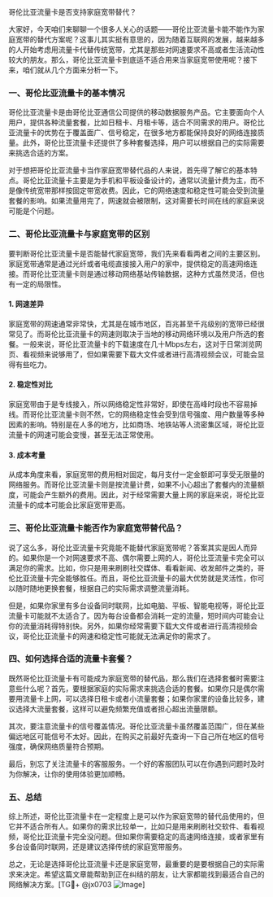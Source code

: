 哥伦比亚流量卡是否支持家庭宽带替代？

大家好，今天咱们来聊聊一个很多人关心的话题——哥伦比亚流量卡能不能作为家庭宽带的替代方案呢？这事儿其实挺有意思的，因为随着互联网的发展，越来越多的人开始考虑用流量卡代替传统宽带，尤其是那些对网速要求不高或者生活流动性较大的朋友。那么，哥伦比亚流量卡到底适不适合用来当家庭宽带使用呢？接下来，咱们就从几个方面来分析一下。

### 一、哥伦比亚流量卡的基本情况

哥伦比亚流量卡是由哥伦比亚通信公司提供的移动数据服务产品。它主要面向个人用户，提供各种流量套餐，比如日租卡、月租卡等，适合不同需求的用户。哥伦比亚流量卡的优势在于覆盖面广、信号稳定，在很多地方都能保持良好的网络连接质量。此外，哥伦比亚流量卡还提供了多种套餐选择，用户可以根据自己的实际需要来挑选合适的方案。

对于想把哥伦比亚流量卡当作家庭宽带替代品的人来说，首先得了解它的基本特点。哥伦比亚流量卡主要是为手机和平板设备设计的，通常以流量计费为主，而不是像传统宽带那样按固定带宽收费。因此，它的网络速度和稳定性可能会受到流量套餐的影响。如果流量用完了，网速就会被限制，这对需要长时间在线的家庭来说可能是个问题。

### 二、哥伦比亚流量卡与家庭宽带的区别

要判断哥伦比亚流量卡是否能替代家庭宽带，我们先来看看两者之间的主要区别。家庭宽带通常是通过光纤或者电缆直接接入用户的家中，提供稳定的高速网络连接。而哥伦比亚流量卡则是通过移动网络基站传输数据，这种方式虽然灵活，但也有一定的局限性。

#### 1. 网速差异

家庭宽带的网速通常非常快，尤其是在城市地区，百兆甚至千兆级别的宽带已经很常见了。而哥伦比亚流量卡的网速则取决于当地的移动网络环境以及用户所选的套餐。一般来说，哥伦比亚流量卡的下载速度在几十Mbps左右，这对于日常浏览网页、看视频来说够用了，但如果需要下载大文件或者进行高清视频会议，可能会显得有些吃力。

#### 2. 稳定性对比

家庭宽带由于是专线接入，所以网络稳定性非常好，即使在高峰时段也不容易掉线。而哥伦比亚流量卡则不然，它的网络稳定性会受到信号强度、用户数量等多种因素的影响。特别是在人多的地方，比如商场、地铁站等人流密集区域，哥伦比亚流量卡的网速可能会变慢，甚至无法正常使用。

#### 3. 成本考量

从成本角度来看，家庭宽带的费用相对固定，每月支付一定金额即可享受无限量的网络服务。而哥伦比亚流量卡则是按流量计费，如果不小心超出了套餐内的流量额度，可能会产生额外的费用。因此，对于经常需要大量上网的家庭来说，哥伦比亚流量卡的成本可能会比家庭宽带更高。

### 三、哥伦比亚流量卡能否作为家庭宽带替代品？

说了这么多，哥伦比亚流量卡究竟能不能替代家庭宽带呢？答案其实是因人而异的。如果你是一个对网速要求不高、偶尔需要上网的人，哥伦比亚流量卡完全可以满足你的需求。比如，你只是用来刷刷社交媒体、看看新闻、收发邮件之类的，哥伦比亚流量卡完全能够胜任。而且，哥伦比亚流量卡的最大优势就是灵活性，你可以随时随地更换套餐，根据自己的实际需求调整流量消耗。

但是，如果你家里有多台设备同时联网，比如电脑、平板、智能电视等，哥伦比亚流量卡可能就不太适合了。因为每台设备都会消耗一定的流量，短时间内可能会让你的流量消耗得特别快。另外，如果你经常需要下载大文件或者进行高清视频会议，哥伦比亚流量卡的网速和稳定性可能就无法满足你的需求了。

### 四、如何选择合适的流量卡套餐？

既然哥伦比亚流量卡有可能成为家庭宽带的替代品，那么我们在选择套餐时需要注意些什么呢？首先，要根据家庭的实际需求来挑选合适的套餐。如果你只是偶尔需要用流量卡上网，可以选择日租卡或者小流量套餐；如果你家里的设备比较多，建议选择大流量套餐，这样可以避免频繁充值或者担心超出流量限额。

其次，要注意流量卡的信号覆盖情况。哥伦比亚流量卡虽然覆盖范围广，但在某些偏远地区可能信号不太好。因此，在购买之前最好先查询一下自己所在地区的信号强度，确保网络质量符合预期。

最后，别忘了关注流量卡的客服服务。一个好的客服团队可以在你遇到问题时及时为你解决，让你的使用体验更加顺畅。

### 五、总结

综上所述，哥伦比亚流量卡在一定程度上是可以作为家庭宽带的替代品使用的，但它并不适合所有人。如果你的需求比较单一，比如只是用来刷刷社交软件、看看视频，哥伦比亚流量卡完全没问题。但如果你需要稳定的高速网络连接，或者家里有多台设备同时联网，还是建议选择传统的家庭宽带服务。

总之，无论是选择哥伦比亚流量卡还是家庭宽带，最重要的是要根据自己的实际需求来决定。希望这篇文章能帮助到正在纠结的朋友，让大家都能找到最适合自己的网络解决方案。[TG💪+ @jx0703 ![Image](https://github.com/user-attachments/assets/dbca1d08-cadb-493c-b0ec-ad6f7a83f270)]